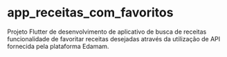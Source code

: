 # app_receitas_com_favoritos

Projeto Flutter de desenvolvimento de aplicativo de busca de receitas funcionalidade de favoritar
receitas desejadas através da utilização de API fornecida pela plataforma Edamam.
